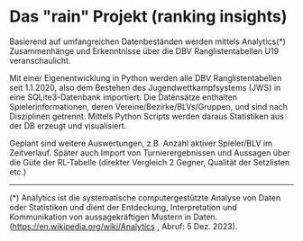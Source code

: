 # Das "rain" Projekt (ranking insights)

Basierend auf umfangreichen Datenbeständen werden mittels Analytics(*) Zusammenhänge und Erkenntnisse über die DBV Ranglistentabellen U19 veranschaulicht.

Mit einer Eigenentwicklung in Python werden alle DBV Ranglistentabellen seit 1.1.2020, also dem Bestehen des Jugendwettkampfsystems (JWS) in eine SQLite3-Datenbank importiert. Die Datensätze enthalten Spielerinformationen, deren Vereine/Bezirke/BLVs/Gruppen, und sind nach Disziplinen getrennt. Mittels Python Scripts werden daraus Statistiken aus der DB erzeugt und visualisiert.

Geplant sind weitere Auswertungen, z.B. Anzahl aktiver Spieler/BLV im Zeitverlauf. Später auch Import von Turnierergebnissen und Aussagen über die Güte der RL-Tabelle (direkter Vergleich 2 Gegner, Qualität der Setzlisten etc.)

---

(*) Analytics ist die systematische computergestützte Analyse von Daten oder Statistiken und dient der Entdeckung, Interpretation und Kommunikation von aussagekräftigen Mustern in Daten. (https://en.wikipedia.org/wiki/Analytics , Abruf: 5 Dez. 2023).
